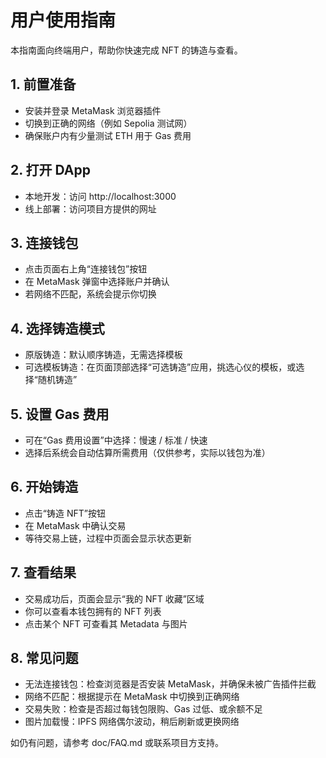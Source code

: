 # 用户使用指南

本指南面向终端用户，帮助你快速完成 NFT 的铸造与查看。

## 1. 前置准备
- 安装并登录 MetaMask 浏览器插件
- 切换到正确的网络（例如 Sepolia 测试网）
- 确保账户内有少量测试 ETH 用于 Gas 费用

## 2. 打开 DApp
- 本地开发：访问 http://localhost:3000
- 线上部署：访问项目方提供的网址

## 3. 连接钱包
- 点击页面右上角“连接钱包”按钮
- 在 MetaMask 弹窗中选择账户并确认
- 若网络不匹配，系统会提示你切换

## 4. 选择铸造模式
- 原版铸造：默认顺序铸造，无需选择模板
- 可选模板铸造：在页面顶部选择“可选铸造”应用，挑选心仪的模板，或选择“随机铸造”

## 5. 设置 Gas 费用
- 可在“Gas 费用设置”中选择：慢速 / 标准 / 快速
- 选择后系统会自动估算所需费用（仅供参考，实际以钱包为准）

## 6. 开始铸造
- 点击“铸造 NFT”按钮
- 在 MetaMask 中确认交易
- 等待交易上链，过程中页面会显示状态更新

## 7. 查看结果
- 交易成功后，页面会显示“我的 NFT 收藏”区域
- 你可以查看本钱包拥有的 NFT 列表
- 点击某个 NFT 可查看其 Metadata 与图片

## 8. 常见问题
- 无法连接钱包：检查浏览器是否安装 MetaMask，并确保未被广告插件拦截
- 网络不匹配：根据提示在 MetaMask 中切换到正确网络
- 交易失败：检查是否超过每钱包限购、Gas 过低、或余额不足
- 图片加载慢：IPFS 网络偶尔波动，稍后刷新或更换网络

如仍有问题，请参考 doc/FAQ.md 或联系项目方支持。
